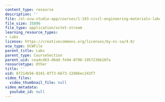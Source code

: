 ```yaml
---
content_type: resource
description: ''
file: /ol-ocw-studio-app/courses/1-103-civil-engineering-materials-laboratory-spring-2004/8f214b5602418ff3667312d86ec243f7_groupB2.zip
file_size: 35896
file_type: application/octet-stream
learning_resource_types:
- Labs
license: https://creativecommons.org/licenses/by-nc-sa/4.0/
ocw_type: OCWFile
parent_title: Labs
parent_type: CourseSection
parent_uid: ceadcd63-d6dd-fe94-8798-195723bb10fa
resourcetype: Other
title: ''
uid: 8f214b56-0241-8ff3-6673-12d86ec243f7
video_files:
  video_thumbnail_file: null
video_metadata:
  youtube_id: null
---
```

